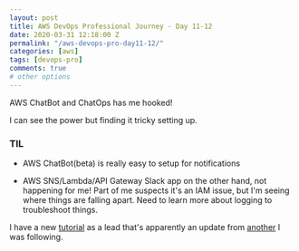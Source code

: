 ```yaml
---
layout: post
title: AWS DevOps Professional Journey - Day 11-12
date: 2020-03-31 12:18:00 Z
permalink: "/aws-devops-pro-day11-12/"
categories: [aws]
tags: [devops-pro]
comments: true
# other options
---
```


AWS ChatBot and ChatOps has me hooked!

I can see the power but finding it tricky setting up.

### TIL
- AWS ChatBot(beta) is really easy to setup for notifications

- AWS SNS/Lambda/API Gateway Slack app on the other hand, not happening for me! Part of me suspects it's an IAM issue, but I'm seeing where things are falling apart. Need to learn more about logging to troubleshoot things.

I have a new [tutorial](https://medium.com/faun/deploy-merge-and-build-code-from-slack-in-aws-125507c85765) as a lead that's apparently an update from [another](https://aws.amazon.com/blogs/devops/use-slack-chatops-to-deploy-your-code-how-to-integrate-your-pipeline-in-aws-codepipeline-with-your-slack-channel/) I was following.
